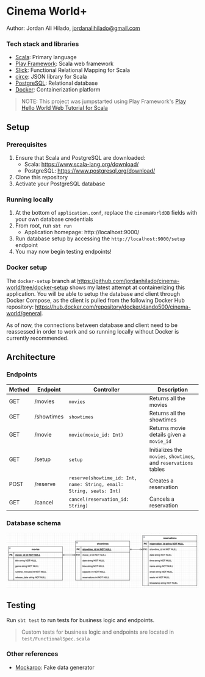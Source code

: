# Cinema World+

Author: Jordan Ali Hilado, jordanalihilado@gmail.com

### Tech stack and libraries

- [Scala](https://scala-lang.org/): Primary language
- [Play Framework](https://www.playframework.com/): Scala web framework
- [Slick](https://scala-slick.org/): Functional Relational Mapping for Scala
- [circe](https://circe.github.io/circe/): JSON library for Scala
- [PostgreSQL](https://www.postgresql.org/): Relational database
- [Docker](https://www.docker.com/): Containerization platform

> NOTE: This project was jumpstarted using Play Framework's [Play Hello World Web Tutorial for Scala
> ](https://github.com/playframework/play-samples/tree/3.0.x/play-scala-hello-world-tutorial)

## Setup

### Prerequisites

1. Ensure that Scala and PostgreSQL are downloaded:
   - Scala: https://www.scala-lang.org/download/
   - PostgreSQL: https://www.postgresql.org/download/
2. Clone this repository
3. Activate your PostgreSQL database

### Running locally

1. At the bottom of `application.conf`, replace the `cinemaWorldDB` fields with your own database credentials
2. From root, run `sbt run`
   - Application homepage: http://localhost:9000/
3. Run database setup by accessing the `http://localhost:9000/setup` endpoint
4. You may now begin testing endpoints!

### Docker setup

The `docker-setup` branch at https://github.com/jordanhilado/cinema-world/tree/docker-setup shows my latest attempt at containerizing this application. You will be able to setup the database and client through Docker Compose, as the client is pulled from the following Docker Hub repository: https://hub.docker.com/repository/docker/dando500/cinema-world/general.

As of now, the connections between database and client need to be reassessed in order to work and so running locally without Docker is currently recommended.

## Architecture

### Endpoints

| Method | Endpoint   | Controller                                                           | Description                                                      |
| ------ | ---------- | -------------------------------------------------------------------- | ---------------------------------------------------------------- |
| GET    | /movies    | `movies`                                                             | Returns all the movies                                           |
| GET    | /showtimes | `showtimes`                                                          | Returns all the showtimes                                        |
| GET    | /movie     | `movie(movie_id: Int)`                                               | Returns movie details given a `movie_id`                         |
| GET    | /setup     | `setup`                                                              | Initializes the `movies`, `showtimes`, and `reservations` tables |
| POST   | /reserve   | `reserve(showtime_id: Int, name: String, email: String, seats: Int)` | Creates a reservation                                            |
| GET    | /cancel    | `cancel(reservation_id: String)`                                     | Cancels a reservation                                            |

### Database schema

![Database schema for 'movies', 'showtimes', and 'reservations' tables](image.png)

## Testing

Run `sbt test` to run tests for business logic and endpoints.

> Custom tests for business logic and endpoints are located in `test/FunctionalSpec.scala`

### Other references
- [Mockaroo](https://www.mockaroo.com/): Fake data generator
